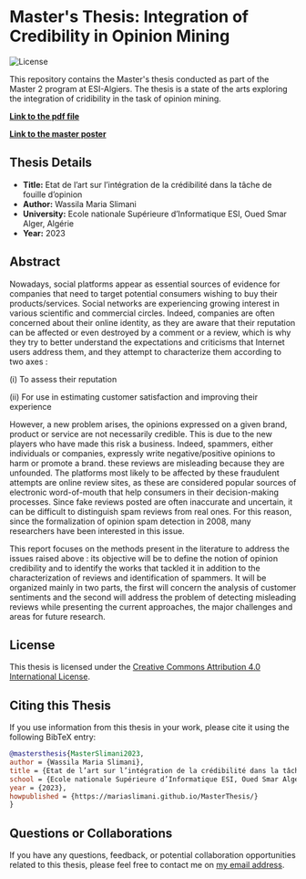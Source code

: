 # Master's Thesis: Integration of Credibility in Opinion Mining

![License](https://img.shields.io/badge/License-CC%20BY%204.0-lightgrey.svg)

This repository contains the Master's thesis conducted as part of the Master 2 program at ESI-Algiers. The thesis is a state of the arts exploring the integration of cridibility in the task of opinion mining. 

**[Link to the pdf file](https://mariaslimani.github.io/MasterThesis/MSL1408%20SLIMANI.pdf)**

**[Link to the master poster](https://mariaslimani.github.io/MasterThesis/MSL1408%20SLIMANI_poster.pdf)**

## Thesis Details

- **Title:** Etat de l’art sur l’intégration de la crédibilité dans la tâche de fouille d’opinion
- **Author:** Wassila Maria Slimani
- **University:** Ecole nationale Supérieure d’Informatique ESI, Oued Smar Alger, Algérie
- **Year:** 2023

## Abstract

Nowadays, social platforms appear as essential sources of evidence for companies that need to target potential consumers wishing to buy their products/services. Social networks are experiencing growing interest in various scientific and commercial circles. Indeed, companies are often concerned about their online identity, as they are aware that their reputation can be affected or even destroyed by a comment or a review, which is why they try to better understand the expectations and criticisms that Internet users address them, and they attempt to characterize them according to two axes :

(i) To assess their reputation

(ii) For use in estimating customer satisfaction and improving their experience

However, a new problem arises, the opinions expressed on a given brand, product or service are not necessarily credible. This is due to the new players who have made this risk a business. Indeed, spammers, either individuals or companies, expressly write negative/positive opinions to harm or promote a brand. these reviews are misleading because they are unfounded. The platforms most likely to be affected by these fraudulent attempts are online review sites, as these are considered popular sources of electronic word-of-mouth that help consumers in their decision-making processes. Since fake reviews posted are often inaccurate and uncertain, it can be difficult to distinguish spam reviews from real ones. For this reason, since the formalization of opinion spam detection in 2008, many researchers have been interested in this issue.

This report focuses on the methods present in the literature to address the issues raised above : its objective will be to define the notion of opinion credibility and to identify the works that tackled it in addition to the characterization of reviews and identification of spammers. It will be organized mainly in two parts, the first will concern the analysis of customer sentiments and the second will address the problem of detecting misleading reviews while presenting the current approaches, the major challenges and areas for future research.

## License

This thesis is licensed under the [Creative Commons Attribution 4.0 International License](https://creativecommons.org/licenses/by/4.0/).

## Citing this Thesis

If you use information from this thesis in your work, please cite it using the following BibTeX entry:
```bibtex
@mastersthesis{MasterSlimani2023,
author = {Wassila Maria Slimani},
title = {Etat de l’art sur l’intégration de la crédibilité dans la tâche de fouille d’opinion},
school = {Ecole nationale Supérieure d’Informatique ESI, Oued Smar Alger, Algérie},
year = {2023},
howpublished = {https://mariaslimani.github.io/MasterThesis/}
}
```
## Questions or Collaborations
If you have any questions, feedback, or potential collaboration opportunities related to this thesis, please feel free to contact me on [my email address](iw_slimani@esi.dz).
